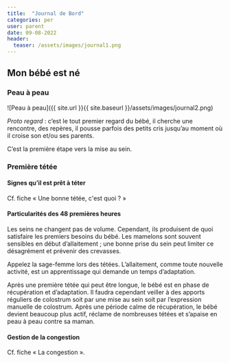 ```yaml
---
title:  "Journal de Bord"
categories: per
user: parent
date: 09-08-2022
header:
  teaser: /assets/images/journal1.png
---
```


## Mon bébé est né

### Peau à peau
![Peau à peau]({{ site.url }}{{ site.baseurl }}/assets/images/journal2.png)

*Proto regard* : c’est le tout premier regard du bébé, il cherche une rencontre, des repères, il pousse parfois des petits cris jusqu’au moment où il croise son et/ou ses parents. 


C’est la première étape vers la mise au sein.

### Première tétée
#### Signes qu’il est prêt à téter

Cf. fiche « Une bonne tétée, c'est quoi ? »

####  Particularités des 48 premières heures
Les seins ne changent pas de volume. Cependant, ils produisent de quoi satisfaire les premiers besoins du bébé.
Les mamelons sont souvent sensibles en début d’allaitement ; une bonne prise du sein peut limiter ce désagrément et prévenir des crevasses. 

Appelez la sage-femme lors des tétées. L’allaitement, comme toute nouvelle activité, est un apprentissage qui demande un temps d’adaptation.

Après une première tétée qui peut être longue, le bébé est en phase de récupération et d’adaptation. Il faudra cependant veiller à des apports réguliers de colostrum soit par une mise au sein soit par l’expression manuelle de colostrum. Après une période calme de récupération, le bébé devient beaucoup plus actif, réclame de nombreuses tétées et s’apaise en peau à peau contre sa maman.

#### Gestion de la congestion 

Cf. fiche « La congestion ».


